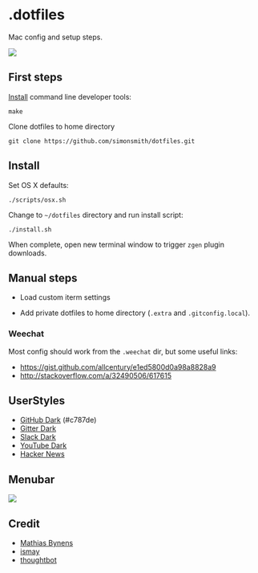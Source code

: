 # .dotfiles

Mac config and setup steps.

![](http://cl.ly/fD1z/Screen%20Shot%202016-02-22%20at%2009.39.03.png)

## First steps

[Install](http://osxdaily.com/2014/02/12/install-command-line-tools-mac-os-x/) command line developer tools:

```
make
```

Clone dotfiles to home directory

```
git clone https://github.com/simonsmith/dotfiles.git
```

## Install

Set OS X defaults:

```
./scripts/osx.sh
```

Change to `~/dotfiles` directory and run install script:

```
./install.sh
```

When complete, open new terminal window to trigger `zgen` plugin downloads.

## Manual steps

* Load custom iterm settings

* Add private dotfiles to home directory (`.extra` and `.gitconfig.local`).

### Weechat

Most config should work from the `.weechat` dir, but some useful links:

* https://gist.github.com/allcentury/e1ed5800d0a98a8828a9
* http://stackoverflow.com/a/32490506/617615

## UserStyles

* [GitHub Dark](https://userstyles.org/styles/37035/github-dark) (#c787de)
* [Gitter Dark](https://userstyles.org/styles/112547/matu-s-dark-gitter)
* [Slack Dark](https://userstyles.org/styles/117475/slack-night-mode-black)
* [YouTube Dark](https://userstyles.org/styles/117673/darktube)
* [Hacker News](https://github.com/oskarkrawczyk/hackernews-userstyles)

## Menubar

![](http://f.cl.ly/items/1m1l40172O38401e1F2U/Screen%20Shot%202016-01-14%20at%2010.31.24.png)

## Credit

* [Mathias Bynens](https://github.com/mathiasbynens/dotfiles/)
* [ismay](https://github.com/ismay/dotfiles)
* [thoughtbot](https://github.com/thoughtbot/laptop)
